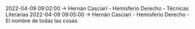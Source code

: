 2022-04-09 09:02:00 -> Hernán Casciari - Hemisferio Derecho - Técnicas Literarias
2022-04-09 09:05:00 -> Hernán Casciari - Hemisferio Derecho - El nombre de todas las cosas
